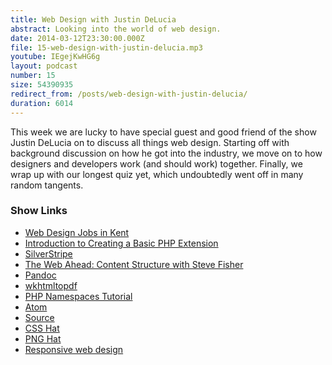 ```yaml
---
title: Web Design with Justin DeLucia
abstract: Looking into the world of web design.
date: 2014-03-12T23:30:00.000Z
file: 15-web-design-with-justin-delucia.mp3
youtube: IEgejKwHG6g
layout: podcast
number: 15
size: 54390935
redirect_from: /posts/web-design-with-justin-delucia/
duration: 6014
---
```


This week we are lucky to have special guest and good friend of the show Justin DeLucia on to discuss all things web design.
Starting off with background discussion on how he got into the industry, we move on to how designers and developers work (and should work) together.
Finally, we wrap up with our longest quiz yet, which undoubtedly went off in many random tangents.

### Show Links

- [Web Design Jobs in Kent](http://webdesignjobsinkent.co.uk/)
- [Introduction to Creating a Basic PHP Extension](http://eddmann.com/posts/introduction-to-creating-a-basic-php-extension/)
- [SilverStripe](http://www.silverstripe.org/)
- [The Web Ahead: Content Structure with Steve Fisher](http://5by5.tv/webahead/57)
- [Pandoc](http://johnmacfarlane.net/pandoc/)
- [wkhtmltopdf](http://wkhtmltopdf.org/)
- [PHP Namespaces Tutorial](https://www.youtube.com/watch?v=t3SvDAoODr8)
- [Atom](https://atom.io/)
- [Source](https://madebysource.com/)
- [CSS Hat](http://csshat.com/)
- [PNG Hat](http://pnghat.madebysource.com/)
- [Responsive web design](http://en.wikipedia.org/wiki/Responsive_web_design)

